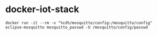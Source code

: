 # docker-iot-stack

```
docker run -it --rm -v "%cd%/mosquitto/config:/mosquitto/config" eclipse-mosquitto mosquitto_passwd -U /mosquitto/config/passwd
```